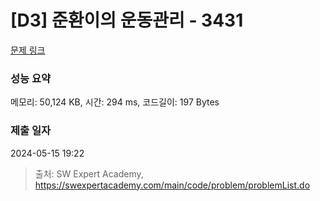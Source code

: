 # [D3] 준환이의 운동관리 - 3431 

[문제 링크](https://swexpertacademy.com/main/code/problem/problemDetail.do?contestProbId=AWE_ZXcqAAMDFAV2) 

### 성능 요약

메모리: 50,124 KB, 시간: 294 ms, 코드길이: 197 Bytes

### 제출 일자

2024-05-15 19:22



> 출처: SW Expert Academy, https://swexpertacademy.com/main/code/problem/problemList.do